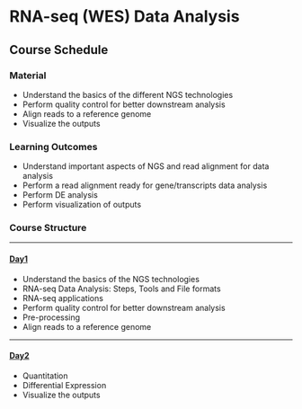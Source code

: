 # RNA-seq (WES) Data Analysis

## Course Schedule
### Material

* Understand the basics of the different NGS technologies
* Perform quality control for better downstream analysis
* Align reads to a reference genome
* Visualize the outputs


### Learning Outcomes

* Understand important aspects of NGS and read alignment for data analysis
* Perform a read alignment ready for gene/transcripts data analysis
* Perform DE analysis
* Perform visualization of outputs



### Course Structure
***
#### [Day1](rna-seq-wes-data-analysis-day1.md)

* Understand the basics of the NGS technologies
* RNA-seq Data Analysis: Steps, Tools and File formats
* RNA-seq applications
* Perform quality control for better downstream analysis
* Pre-processing
* Align reads to a reference genome
***
#### [Day2](rna-seq-wes-data-analysis-day2.md)

* Quantitation
* Differential Expression
* Visualize the outputs
